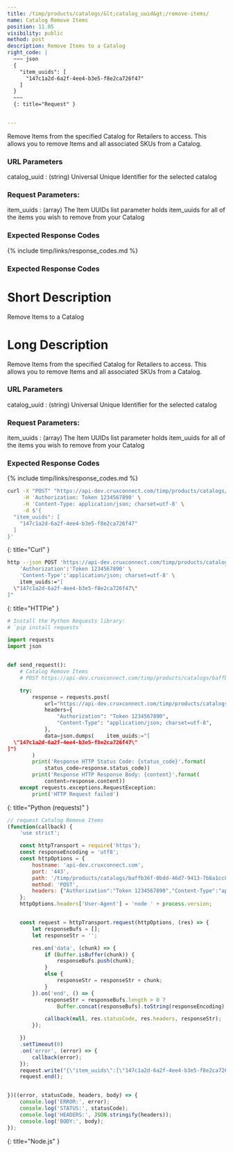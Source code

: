 ```yaml
---
title: /timp/products/catalogs/&lt;catalog_uuid&gt;/remove-items/
name: Catalog Remove Items
position: 11.05
visibility: public
method: post
description: Remove Items to a Catalog
right_code: |
  ~~~ json
  {
    "item_uuids": [
      "147c1a2d-6a2f-4ee4-b3e5-f8e2ca726f47"
    ]
  }
  ~~~
  {: title="Request" }


---
```

Remove Items from the specified Catalog for Retailers to access. This allows you to remove Items and all associated SKUs from a Catalog.

### URL Parameters

catalog_uuid
: (string) Universal Unique Identifier for the selected catalog

### Request Parameters:

item_uuids
: (array) The Item UUIDs list parameter holds item_uuids for all of the items you wish to remove from your Catalog

### Expected Response Codes

{% include timp/links/response_codes.md %}

### Expected Response Codes

# Short Description
Remove Items to a Catalog

# Long Description
Remove Items from the specified Catalog for Retailers to access. This allows you to remove Items and all associated SKUs from a Catalog.

### URL Parameters

catalog_uuid
: (string) Universal Unique Identifier for the selected catalog

### Request Parameters:

item_uuids
: (array) The Item UUIDs list parameter holds item_uuids for all of the items you wish to remove from your Catalog

### Expected Response Codes

{% include timp/links/response_codes.md %}


~~~ bash
curl -X "POST" "https://api-dev.cruxconnect.com/timp/products/catalogs/baffb36f-0bdd-46d7-9413-7b8a1cc8fe3e/remove-items/" \
     -H 'Authorization: Token 1234567890' \
     -H 'Content-Type: application/json; charset=utf-8' \
     -d $'{
  "item_uuids": [
    "147c1a2d-6a2f-4ee4-b3e5-f8e2ca726f47"
  ]
}'

~~~
{: title="Curl" }

~~~ bash
http --json POST 'https://api-dev.cruxconnect.com/timp/products/catalogs/baffb36f-0bdd-46d7-9413-7b8a1cc8fe3e/remove-items/' \
    'Authorization':'Token 1234567890' \
    'Content-Type':'application/json; charset=utf-8' \
    item_uuids:="[
  \"147c1a2d-6a2f-4ee4-b3e5-f8e2ca726f47\"
]"

~~~
{: title="HTTPie" }

~~~ python
# Install the Python Requests library:
# `pip install requests`

import requests
import json


def send_request():
    # Catalog Remove Items
    # POST https://api-dev.cruxconnect.com/timp/products/catalogs/baffb36f-0bdd-46d7-9413-7b8a1cc8fe3e/remove-items/

    try:
        response = requests.post(
            url="https://api-dev.cruxconnect.com/timp/products/catalogs/baffb36f-0bdd-46d7-9413-7b8a1cc8fe3e/remove-items/",
            headers={
                "Authorization": "Token 1234567890",
                "Content-Type": "application/json; charset=utf-8",
            },
            data=json.dumps(    item_uuids:="[
  \"147c1a2d-6a2f-4ee4-b3e5-f8e2ca726f47\"
]")
        )
        print('Response HTTP Status Code: {status_code}'.format(
            status_code=response.status_code))
        print('Response HTTP Response Body: {content}'.format(
            content=response.content))
    except requests.exceptions.RequestException:
        print('HTTP Request failed')

~~~
{: title="Python (requests)" }

~~~ javascript
// request Catalog Remove Items
(function(callback) {
    'use strict';

    const httpTransport = require('https');
    const responseEncoding = 'utf8';
    const httpOptions = {
        hostname: 'api-dev.cruxconnect.com',
        port: '443',
        path: '/timp/products/catalogs/baffb36f-0bdd-46d7-9413-7b8a1cc8fe3e/remove-items/',
        method: 'POST',
        headers: {"Authorization":"Token 1234567890","Content-Type":"application/json; charset=utf-8"}
    };
    httpOptions.headers['User-Agent'] = 'node ' + process.version;


    const request = httpTransport.request(httpOptions, (res) => {
        let responseBufs = [];
        let responseStr = '';

        res.on('data', (chunk) => {
            if (Buffer.isBuffer(chunk)) {
                responseBufs.push(chunk);
            }
            else {
                responseStr = responseStr + chunk;
            }
        }).on('end', () => {
            responseStr = responseBufs.length > 0 ?
                Buffer.concat(responseBufs).toString(responseEncoding) : responseStr;

            callback(null, res.statusCode, res.headers, responseStr);
        });

    })
    .setTimeout(0)
    .on('error', (error) => {
        callback(error);
    });
    request.write("{\"item_uuids\":[\"147c1a2d-6a2f-4ee4-b3e5-f8e2ca726f47\"]}")
    request.end();


})((error, statusCode, headers, body) => {
    console.log('ERROR:', error);
    console.log('STATUS:', statusCode);
    console.log('HEADERS:', JSON.stringify(headers));
    console.log('BODY:', body);
});

~~~
{: title="Node.js" }
